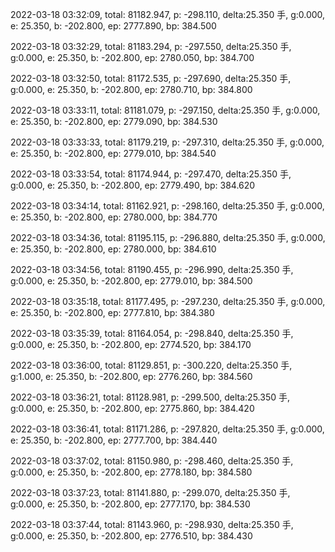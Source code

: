 2022-03-18 03:32:09, total: 81182.947, p: -298.110, delta:25.350 手, g:0.000, e: 25.350, b: -202.800, ep: 2777.890, bp: 384.500

2022-03-18 03:32:29, total: 81183.294, p: -297.550, delta:25.350 手, g:0.000, e: 25.350, b: -202.800, ep: 2780.050, bp: 384.700

2022-03-18 03:32:50, total: 81172.535, p: -297.690, delta:25.350 手, g:0.000, e: 25.350, b: -202.800, ep: 2780.710, bp: 384.800

2022-03-18 03:33:11, total: 81181.079, p: -297.150, delta:25.350 手, g:0.000, e: 25.350, b: -202.800, ep: 2779.090, bp: 384.530

2022-03-18 03:33:33, total: 81179.219, p: -297.310, delta:25.350 手, g:0.000, e: 25.350, b: -202.800, ep: 2779.010, bp: 384.540

2022-03-18 03:33:54, total: 81174.944, p: -297.470, delta:25.350 手, g:0.000, e: 25.350, b: -202.800, ep: 2779.490, bp: 384.620

2022-03-18 03:34:14, total: 81162.921, p: -298.160, delta:25.350 手, g:0.000, e: 25.350, b: -202.800, ep: 2780.000, bp: 384.770

2022-03-18 03:34:36, total: 81195.115, p: -296.880, delta:25.350 手, g:0.000, e: 25.350, b: -202.800, ep: 2780.000, bp: 384.610

2022-03-18 03:34:56, total: 81190.455, p: -296.990, delta:25.350 手, g:0.000, e: 25.350, b: -202.800, ep: 2779.010, bp: 384.500

2022-03-18 03:35:18, total: 81177.495, p: -297.230, delta:25.350 手, g:0.000, e: 25.350, b: -202.800, ep: 2777.810, bp: 384.380

2022-03-18 03:35:39, total: 81164.054, p: -298.840, delta:25.350 手, g:0.000, e: 25.350, b: -202.800, ep: 2774.520, bp: 384.170

2022-03-18 03:36:00, total: 81129.851, p: -300.220, delta:25.350 手, g:1.000, e: 25.350, b: -202.800, ep: 2776.260, bp: 384.560

2022-03-18 03:36:21, total: 81128.981, p: -299.500, delta:25.350 手, g:0.000, e: 25.350, b: -202.800, ep: 2775.860, bp: 384.420

2022-03-18 03:36:41, total: 81171.286, p: -297.820, delta:25.350 手, g:0.000, e: 25.350, b: -202.800, ep: 2777.700, bp: 384.440

2022-03-18 03:37:02, total: 81150.980, p: -298.460, delta:25.350 手, g:0.000, e: 25.350, b: -202.800, ep: 2778.180, bp: 384.580

2022-03-18 03:37:23, total: 81141.880, p: -299.070, delta:25.350 手, g:0.000, e: 25.350, b: -202.800, ep: 2777.170, bp: 384.530

2022-03-18 03:37:44, total: 81143.960, p: -298.930, delta:25.350 手, g:0.000, e: 25.350, b: -202.800, ep: 2776.510, bp: 384.430